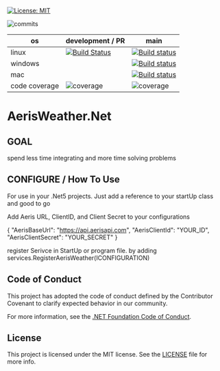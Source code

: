 [![License: MIT](https://img.shields.io/badge/License-MIT-yellow.svg)](https://opensource.org/licenses/MIT)

![commits](https://img.shields.io/github/commit-activity/m/EasyIntegration/AerisWeather.Net)

 | os | development / PR | main |
 |----| -----------------| -----|
 | linux | [![Build Status](https://dev.azure.com/kullenwilliams13/K23/_apis/build/status/EasyIntegrationAerisWeather/PR%20-%20EasyIntegration%20AerisWeather?branchName=development)](https://dev.azure.com/kullenwilliams13/K23/_build/latest?definitionId=5&branchName=development) | [![Build status](https://dev.azure.com/kullenwilliams13/EasyIntegration/_apis/build/status/AerisWeather/AerisWeather-Linux)](https://dev.azure.com/kullenwilliams13/EasyIntegration/_build/latest?definitionId=8)
 |windows |  | [![Build status](https://dev.azure.com/kullenwilliams13/EasyIntegration/_apis/build/status/AerisWeather/AerisWeather-Windows)](https://dev.azure.com/kullenwilliams13/EasyIntegration/_build/latest?definitionId=9)
 |mac | |[![Build status](https://dev.azure.com/kullenwilliams13/EasyIntegration/_apis/build/status/AerisWeather/AerisWeather-Mac)](https://dev.azure.com/kullenwilliams13/EasyIntegration/_build/latest?definitionId=10)
code coverage| ![coverage](https://img.shields.io/azure-devops/coverage/kullenwilliams13/EasyIntegration/11)| ![coverage](https://img.shields.io/azure-devops/coverage/kullenwilliams13/EasyIntegration/8)


# AerisWeather.Net


## GOAL

spend less time integrating and more time solving problems

## CONFIGURE / How To Use

For use in your .Net5 projects.  Just add a reference to your startUp class and good to go

Add Aeris URL, ClientID, and Client Secret to your configurations

{
  "AerisBaseUrl": "https://api.aerisapi.com",
  "AerisClientId": "YOUR_ID",
  "AerisClientSecret": "YOUR_SECRET"
}

register Serivce in StartUp or program file.  by adding  services.RegisterAerisWeather(ICONFIGURATION)




## Code of Conduct

This project has adopted the code of conduct defined by the Contributor Covenant
to clarify expected behavior in our community.

For more information, see the [.NET Foundation Code of Conduct](https://dotnetfoundation.org/code-of-conduct).


## License

This project is licensed under the MIT license. See the [LICENSE](LICENSE) file for more info.  
